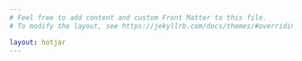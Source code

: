 ```yaml
---
# Feel free to add content and custom Front Matter to this file.
# To modify the layout, see https://jekyllrb.com/docs/themes/#overriding-theme-defaults

layout: hotjar
---
```

